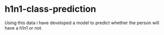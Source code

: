 # h1n1-class-prediction
Using this data i have developed a model to predict whether the person will have a h1n1 or not.
